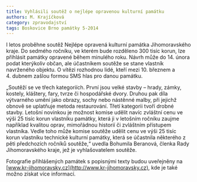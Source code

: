 ```yaml
---
title: Vyhlásili soutěž o nejlépe opravenou kulturní památku
authors: M. Krajíčková
category: zpravodajství
tags: Boskovice Brno památky 5-2014
---
```


I letos proběhne soutěž Nejlépe opravená kulturní památka Jihomoravského kraje. Do sedmého ročníku, ve kterém bude rozděleno 300 tisíc korun, lze přihlásit památky opravené během minulého roku. Návrh může do 14. února podat kterýkoliv občan, ale účastníkem soutěže se stane vlastník navrženého objektu. O vítězi rozhodnou lidé, kteří mezi 10. březnem a 4. dubnem zašlou formou SMS hlas pro danou památku.

„Soutěží se ve třech kategoriích. První jsou velké stavby – hrady, zámky, kostely, kláštery, fary, tvrze či hospodářské dvory. Druhou pak díla výtvarného umění jako obrazy, sochy nebo nástěnné malby, při jejichž obnově se uplatňuje metoda restaurování. Třetí kategorii tvoří drobné stavby. Letošní novinkou je možnost komise udělit navíc zvláštní cenu ve výši 25 tisíc korun vlastníku památky, která ji v letošním ročníku zaujme například kvalitou oprav, mimořádnou historií či zvláštním přístupem vlastníka. Vedle toho může komise soutěže udělit cenu ve výši 25 tisíc korun vlastníku technické kulturní památky, která se účastnila některého z pěti předchozích ročníků soutěže,“ uvedla Bohumila Beranová, členka Rady Jihomoravského kraje, jež je vyhlašovatelem soutěže.

Fotografie přihlášených památek s popisnými texty budou uveřejněny na [www.kr-jihomoravsky.cz](http://www.kr-jihomoravsky.cz), kde je také možno získat více informací.